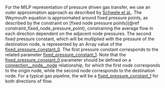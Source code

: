 For the MILP representation of pressure driven gas transfer, we use an outer approximation approach as described by [Schwele et al.](https://doi.org/10.1109/PTC.2019.8810632). The Weymouth equation is approximated around fixed pressure points, as described by the constraint on [fixed node pressure points](@ref constraint_fixed_node_pressure_point), constraining the average flow in each direction dependent on the adjacent node pressures.
The second fixed pressure constant, which will be multiplied with the pressure of the destination node, is represented by an Array value of the [fixed\_pressure\_constant\_0](@ref).
The first pressure constant corresponds to the related parameter [fixed\_pressure\_constant\_1](@ref).
Note that the [fixed\_pressure\_constant\_0](@ref) parameter should be defined on a [connection\_\_node\_\_node](@ref) relationship, for which the first node corresponds to the origin node, while the second node corresponds to the destination node. For a typical gas pipeline, the will be a [fixed\_pressure\_constant\_1](@ref)  for both directions of flow.
